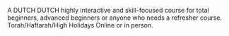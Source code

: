 A DUTCH DUTCH highly interactive and skill-focused course
for total beginners, advanced beginners or 
anyone who needs a refresher course.
Torah/Haftarah/High Holidays
Online or in person.
